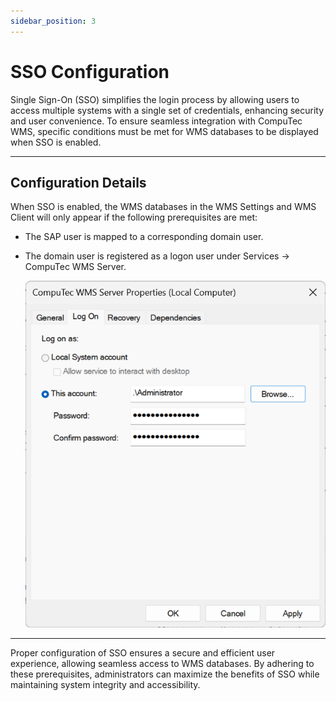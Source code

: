 ```yaml
---
sidebar_position: 3
---
```


# SSO Configuration

Single Sign-On (SSO) simplifies the login process by allowing users to access multiple systems with a single set of credentials, enhancing security and user convenience. To ensure seamless integration with CompuTec WMS, specific conditions must be met for WMS databases to be displayed when SSO is enabled.

---

## Configuration Details

When SSO is enabled, the WMS databases in the WMS Settings and WMS Client will only appear if the following prerequisites are met:

- The SAP user is mapped to a corresponding domain user.
- The domain user is registered as a logon user under Services → CompuTec WMS Server.

    ![SSO Connection](./media/sso-connection.png)

---
Proper configuration of SSO ensures a secure and efficient user experience, allowing seamless access to WMS databases. By adhering to these prerequisites, administrators can maximize the benefits of SSO while maintaining system integrity and accessibility.
